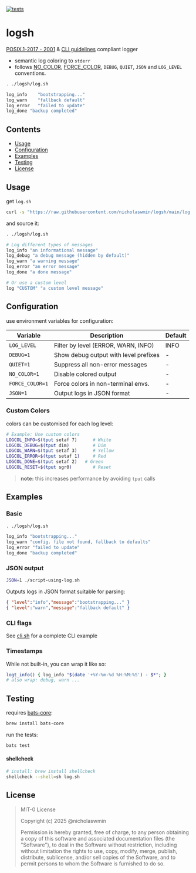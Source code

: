 [![tests](https://github.com/nicholaswmin/logsh/actions/workflows/test.yml/badge.svg)](https://github.com/nicholaswmin/logsh/actions/workflows/test.yml)

# logsh

[POSIX.1-2017 - 2001][psx] & [CLI guidelines][clg] compliant logger 

- semantic log coloring to `stderr`
- follows [NO_COLOR][ncl], [FORCE_COLOR][fcl], `DEBUG`, `QUIET`,
 `JSON` and `LOG_LEVEL` conventions.
 
```sh
. ./logsh/log.sh

log_info    "bootstrapping..."
log_warn    "fallback default"
log_error   "failed to update"
log_done "backup completed"
```

## Contents

- [Usage](#usage)
- [Configuration](#configuration)
- [Examples](#examples)
- [Testing](#testing)
- [License](#license)

## Usage

get `log.sh`

```sh
curl -s "https://raw.githubusercontent.com/nicholaswmin/logsh/main/log.sh" -o log.sh
```

and source it:

```sh
. ./logsh/log.sh

# Log different types of messages
log_info "an informational message"
log_debug "a debug message (hidden by default)"
log_warn "a warning message"
log_error "an error message"
log_done "a done message"

# Or use a custom level
log "CUSTOM" "a custom level message"
```

## Configuration

use environment variables for configuration:

| Variable       | Description                           | Default |
|----------------|---------------------------------------|---------|
| `LOG_LEVEL`    | Filter by level (ERROR, WARN, INFO)   | INFO    |
| `DEBUG=1`      | Show debug output with level prefixes | -       |
| `QUIET=1`      | Suppress all non-error messages       | -       |
| `NO_COLOR=1`   | Disable colored output                | -       |
| `FORCE_COLOR=1`| Force colors in non-terminal envs.    | -       |
| `JSON=1`       | Output logs in JSON format            | -       |

### Custom Colors

colors can be customised for each log level:

```sh
# Example: Use custom colors
LOGCOL_INFO=$(tput setaf 7)      # White
LOGCOL_DEBUG=$(tput dim)         # Dim
LOGCOL_WARN=$(tput setaf 3)      # Yellow
LOGCOL_ERROR=$(tput setaf 1)     # Red
LOGCOL_DONE=$(tput setaf 2)   # Green
LOGCOL_RESET=$(tput sgr0)        # Reset
```

> **note:** this increases performance by avoiding `tput` calls

## Examples

### Basic

```sh
. ./logsh/log.sh

log_info "bootstrapping..."
log_warn "config. file not found, fallback to defaults"
log_error "failed to update"
log_done "backup completed"
```

### JSON output

```sh
JSON=1 ./script-using-log.sh
```

Outputs logs in JSON format suitable for parsing:

```json
{ "level":"info","message":"bootstrapping..." }
{ "level":"warn","message":"fallback default" }
```

### CLI flags

See [cli.sh][csh] for a complete CLI example

### Timestamps

While not built-in, you can wrap it like so:

```sh
logt_info() { log_info "$(date '+%Y-%m-%d %H:%M:%S') - $*"; }
# also wrap: debug, warn ...
```
## Testing

requires [bats-core][btc]:

```sh
brew install bats-core
```

run the tests:

```sh
bats test
```

#### shellcheck

```sh
# install: brew install shellcheck
shellcheck --shell=sh log.sh
```


## License  

> MIT-0 License
>
> Copyright (c) 2025 @nicholaswmin
>
> Permission is hereby granted, free of charge, to any person
> obtaining a copy of this software and associated documentation
> files (the "Software"), to deal in the Software without
> restriction, including without limitation the rights to use, copy,
> modify, merge, publish, distribute, sublicense, and/or sell copies
> of the Software, and to permit persons to whom the Software is
> furnished to do so.

[ncl]: https://no-color.org/ 
[fcl]: https://force-color.org/
[clg]: https://clig.dev/
[btc]: https://bats-core.readthedocs.io/
[jso]: https://www.json.org/json-en.html
[lic]: https://choosealicense.com/licenses/mit-0/
[agh]: https://github.com/nicholaswmin
[psx]: https://ieeexplore.ieee.org/document/8372834
[csh]: ./cli.sh
